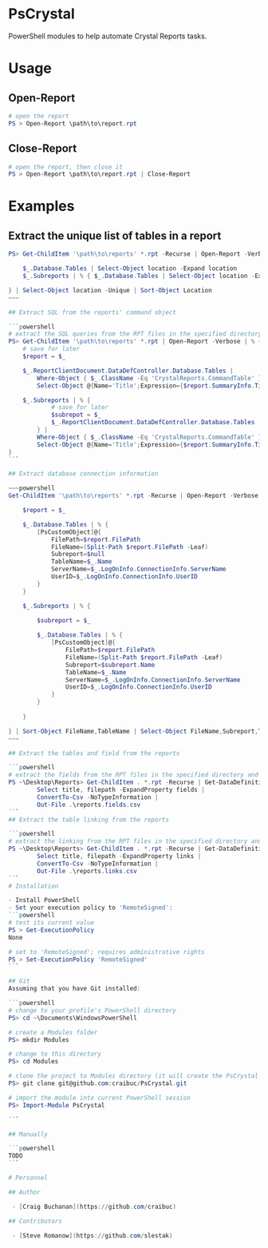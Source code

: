 # PsCrystal

PowerShell modules to help automate Crystal Reports tasks.

# Usage

## Open-Report

```powershell
# open the report
PS > Open-Report \path\to\report.rpt
```

## Close-Report

```powershell
# open the report, then close it
PS > Open-Report \path\to\report.rpt | Close-Report
```
# Examples

## Extract the unique list of tables in a report
~~~~powershell
PS> Get-ChildItem '\path\to\reports' *.rpt -Recurse | Open-Report -Verbose | % {

    $_.Database.Tables | Select-Object location -Expand location
    $_.Subreports | % { $_.Database.Tables | Select-Object location -Expand location }

} | Select-Object location -Unique | Sort-Object Location
~~~

## Extract SQL from the reports' command object

```powershell
# extract the SQL queries from the RPT files in the specified directory
PS> Get-ChildItem '\path\to\reports' *.rpt | Open-Report -Verbose | % {
    # save for later
    $report = $_

    $_.ReportClientDocument.DataDefController.Database.Tables | 
        Where-Object { $_.ClassName -Eq 'CrystalReports.CommandTable' } |
        Select-Object @{Name='Title';Expression={$report.SummaryInfo.Title}}, @{Name='FilePath';Expression={$report.FilePath}}, @{Name='Subreport';Expression={$null}}, @{Name='CommandAlias';Expression={$_.Alias}}, @{Name='Query'; Expression={$_.CommandText}}

    $_.Subreports | % { 
            # save for later
            $subrepot = $_
            $_.ReportClientDocument.DataDefController.Database.Tables
        } |
        Where-Object { $_.ClassName -Eq 'CrystalReports.CommandTable' } |
        Select-Object @{Name='Title';Expression={$report.SummaryInfo.Title}}, @{Name='FilePath';Expression={$report.FilePath}}, @{Name='Subreport'; Expression={$subreport.Name}}, @{Name='CommandAlias';Expression={$_.Alias}}, @{Name='Query'; Expression={$_.CommandText}}
}
```

## Extract database connection information

~~~powershell
Get-ChildItem '\path\to\reports' *.rpt -Recurse | Open-Report -Verbose | % {

    $report = $_

    $_.Database.Tables | % {
        [PsCustomObject]@{
            FilePath=$report.FilePath
            FileName=(Split-Path $report.FilePath -Leaf)
            Subreport=$null
            TableName=$_.Name
            ServerName=$_.LogOnInfo.ConnectionInfo.ServerName
            UserID=$_.LogOnInfo.ConnectionInfo.UserID
        }
    }

    $_.Subreports | % { 
        
        $subreport = $_

        $_.Database.Tables | % {
            [PsCustomObject]@{
                FilePath=$report.FilePath
                FileName=(Split-Path $report.FilePath -Leaf)
                Subreport=$subreport.Name
                TableName=$_.Name
                ServerName=$_.LogOnInfo.ConnectionInfo.ServerName
                UserID=$_.LogOnInfo.ConnectionInfo.UserID
            }
        }
        
    }

} | Sort-Object FileName,TableName | Select-Object FileName,Subreport,TableName,ServerName,UserID | Format-Table
~~~

## Extract the tables and field from the reports

```powershell
# extract the fields from the RPT files in the specified directory and save them in a single CSV file
PS ~\Desktop\Reports> Get-ChildItem . *.rpt -Recurse | Get-DataDefinition | 
		Select title, filepath -ExpandProperty fields | 
		ConvertTo-Csv -NoTypeInformation | 
		Out-File .\reports.fields.csv
```
## Extract the table linking from the reports

```powershell
# extract the linking from the RPT files in the specified directory and save them in a single CSV file
PS ~\Desktop\Reports> Get-ChildItem . *.rpt -Recurse | Get-DataDefinition | 
		Select title, filepath -ExpandProperty links | 
		ConvertTo-Csv -NoTypeInformation | 
		Out-File .\reports.links.csv
```
# Installation

- Install PowerShell
- Set your execution policy to 'RemoteSigned':
```powershell
# test its current value
PS > Get-ExecutionPolicy
None

# set to 'RemoteSigned'; requires administrative rights
PS > Set-ExecutionPolicy 'RemoteSigned'
```

## Git
Assuming that you have Git installed:

```powershell
# change to your profile's PowerShell directory
PS> cd ~\Documents\WindowsPowerShell

# create a Modules folder
PS> mkdir Modules

# change to this directory
PS> cd Modules

# clone the project to Modules directory (it will create the PsCrystal folder and contents)
PS> git clone git@github.com:craibuc/PsCrystal.git

# import the module into current PowerShell session
PS> Import-Module PsCrystal

```

## Manually

```powershell
TODO
```

# Personnel

## Author

 - [Craig Buchanan](https://github.com/craibuc)

## Contributors

 - [Steve Romanow](https://github.com/slestak)

